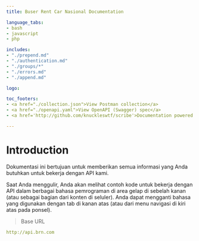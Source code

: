 ```yaml
---
title: Buser Rent Car Nasional Documentation

language_tabs:
- bash
- javascript
- php

includes:
- "./prepend.md"
- "./authentication.md"
- "./groups/*"
- "./errors.md"
- "./append.md"

logo: 

toc_footers:
- <a href="./collection.json">View Postman collection</a>
- <a href="./openapi.yaml">View OpenAPI (Swagger) spec</a>
- <a href='http://github.com/knuckleswtf/scribe'>Documentation powered by Scribe ✍</a>

---
```


# Introduction



Dokumentasi ini bertujuan untuk memberikan semua informasi yang Anda butuhkan untuk bekerja dengan API kami.

<aside>Saat Anda menggulir, Anda akan melihat contoh kode untuk bekerja dengan API dalam berbagai bahasa pemrograman di area gelap di sebelah kanan (atau sebagai bagian dari konten di seluler).
Anda dapat mengganti bahasa yang digunakan dengan tab di kanan atas (atau dari menu navigasi di kiri atas pada ponsel).</aside>

<script src="https://cdn.jsdelivr.net/npm/lodash@4.17.10/lodash.min.js"></script>
<script>
    var baseUrl = "http://api.brn.com";
</script>
<script src="js/tryitout-2.5.3.js"></script>

> Base URL

```yaml
http://api.brn.com
```
